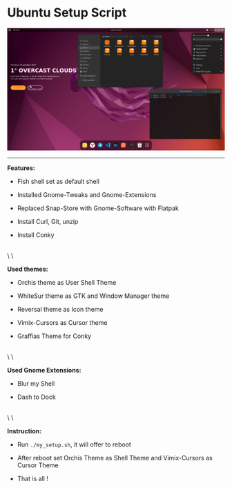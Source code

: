 # Ubuntu Setup Script

![](/img/desktop.png)

---

**Features:**

* Fish shell set as default shell

* Installed Gnome-Tweaks and Gnome-Extensions

* Replaced Snap-Store with Gnome-Software with Flatpak

* Install Curl, Git, unzip

* Install Conky

<br>
\
\

**Used themes:**

* Orchis theme as User Shell Theme

* WhiteSur theme as GTK and Window Manager theme

* Reversal theme as Icon theme

* Vimix-Cursors as Cursor theme
  
* Graffias Theme for Conky

<br>
\
\

**Used Gnome Extensions:**

* Blur my Shell

* Dash to Dock

<br>
\
\

**Instruction:**

* Run `./my_setup.sh`, it will offer to reboot

* After reboot set Orchis Theme as Shell Theme and Vimix-Cursors as Cursor Theme

* That is all !
